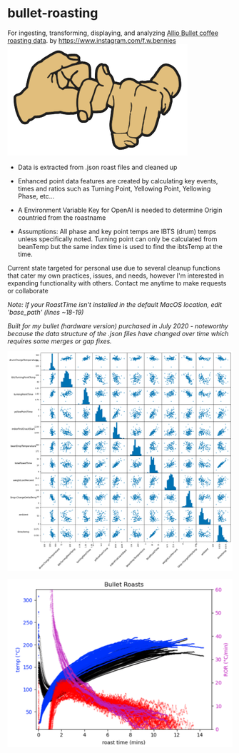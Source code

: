 # bullet-roasting
For ingesting, transforming, displaying, and analyzing [Allio Bullet coffee roasting data](https://aillio.com/?page_id=23112).
by https://www.instagram.com/f.w.bennies <br>
![@f.w.bennies](images/friendshipsign.png)

- Data is extracted from .json roast files and cleaned up
- Enhanced point data features are created by calculating key events, times and ratios such as Turning Point, Yellowing Point, Yellowing Phase, etc...
- A Environment Variable Key for OpenAI is needed to determine Origin countried from the roastname

- Assumptions: All phase and key point temps are IBTS (drum) temps unless specifically noted. Turning point can only be calculated from beanTemp but the same index time is used to find the ibtsTemp at the time. 

Current state targeted for personal use due to several cleanup functions that cater my own practices, issues, and needs, however I'm interested in expanding functionality with others. Contact me anytime to make requests or collaborate

*Note: If your RoastTime isn't installed in the default MacOS location, edit 'base_path' (lines ~18-19)*

*Built for my bullet (hardware version) purchased in July 2020 - noteworthy because the data structure of the .json files have changed over time which requires some merges or gap fixes.*


![roasting data scatter plot](images/bulletRoastingEDA.png)


![roasting data with itbs ror](images/allRoastsPlt.png)



